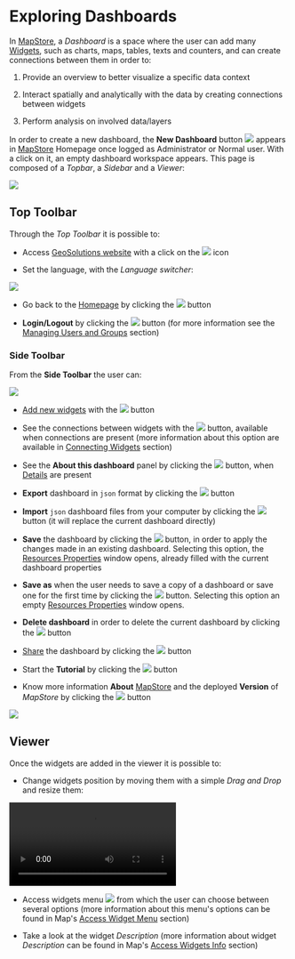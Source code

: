 # Exploring Dashboards

In [MapStore](https://mapstore.geosolutionsgroup.com/mapstore/#/), a *Dashboard* is a space where the user can add many [Widgets](widgets.md#widgets), such as charts, maps, tables, texts and counters, and can create connections between them in order to:

1. Provide an overview to better visualize a specific data context

2. Interact spatially and analytically with the data by creating connections between widgets

3. Perform analysis on involved data/layers

In order to create a new dashboard, the **New Dashboard** button <img src="../img/button/dash-icon.jpg" class="ms-docbutton"/> appears in [MapStore](https://mapstore.geosolutionsgroup.com/mapstore/#/) Homepage once logged as Administrator or Normal user. With a click on it, an empty dashboard workspace appears. This page is composed of a *Topbar*, a *Sidebar* and a *Viewer*:

<img src="../img/exploring-dashboards/dashboard-1.jpg" class="ms-docimage"/>

## Top Toolbar

Through the *Top Toolbar* it is possible to:

* Access [GeoSolutions website](https://www.geosolutionsgroup.com/) with a click on the <img src="../img/button/geosolutions-link.jpg" class="ms-docbutton"/> icon

* Set the language, with the *Language switcher*:

<img src="../img/exploring-dashboards/language-switcher.jpg" class="ms-docimage"  style="max-width:150px;"/>

* Go back to the [Homepage](https://mapstore.geosolutionsgroup.com/mapstore/#/) by clicking the <img src="../img/button/home-page-icon.jpg" class="ms-docbutton"/> button

* **Login/Logout** by clicking the <img src="../img/button/logged.jpg" class="ms-docbutton"/> button (for more information see the [Managing Users and Groups](managing-users-and-groups.md) section)

### Side Toolbar

From the **Side Toolbar** the user can:

<img src="../img/exploring-dashboards/options-menu.jpg" class="ms-docimage"  style="max-width:150px;"/>

* [Add new widgets](adding-widgets.md#adding-widgets) with the <img src="../img/button/++++.jpg" class="ms-docbutton"/> button

* See the connections between widgets with the <img src="../img/button/show-connections.jpg" class="ms-docbutton"/> button, available when connections are present (more information about this option are available in [Connecting Widgets](connecting-widgets.md#connecting-widgets) section)

* See the **About this dashboard** panel by clicking the <img src="../img/button/details2.jpg" class="ms-docbutton"/> button, when [Details](resources-properties.md#details) are present

* **Export** dashboard in `json` format by clicking the <img src="../img/button/export2.jpg" class="ms-docbutton"/> button

* **Import** `json` dashboard files from your computer by clicking the <img src="../img/button/import2.jpg" class="ms-docbutton"/> button (it will replace the current dashboard directly)

* **Save** the dashboard by clicking the <img src="../img/button/save2.jpg" class="ms-docbutton"/> button, in order to apply the changes made in an existing dashboard. Selecting this option, the [Resources Properties](resources-properties.md) window opens, already filled with the current dashboard properties

* **Save as** when the user needs to save a copy of a dashboard or save one for the first time by clicking the <img src="../img/button/saveas2.jpg" class="ms-docbutton"/> button. Selecting this option an empty [Resources Properties](resources-properties.md) window opens.

* **Delete dashboard** in order to delete the current dashboard by clicking the <img src="../img/button/delete2.jpg" class="ms-docbutton"/> button

* [Share](share.md) the dashboard by clicking the <img src="../img/button/share2.jpg" class="ms-docbutton"/> button

* Start the **Tutorial** by clicking the <img src="../img/button/tutorial2.jpg" class="ms-docbutton"/> button

* Know more information **About** [MapStore](https://mapstore.geosolutionsgroup.com/mapstore/#/) and the deployed **Version** of *MapStore* by clicking the <img src="../img/button/about2.jpg" class="ms-docbutton"/> button

<img src="../img/exploring-dashboards/version-panel.jpg" class="ms-docimage" />

## Viewer

Once the widgets are added in the viewer it is possible to:

* Change widgets position by moving them with a simple *Drag and Drop* and resize them:

<video class="ms-docimage" controls><source src="../img/exploring-dashboards/move-resize.mp4" /></video>

* Access widgets menu <img src="../img/button/menu.jpg" class="ms-docbutton"/> from which the user can choose between several options (more information about this menu's options can be found in Map's [Access Widget Menu](widgets.md#access-widgets-menu) section)

* Take a look at the widget *Description* (more information about widget *Description* can be found in Map's [Access Widgets Info](widgets.md#manage-existing-widgets) section)

